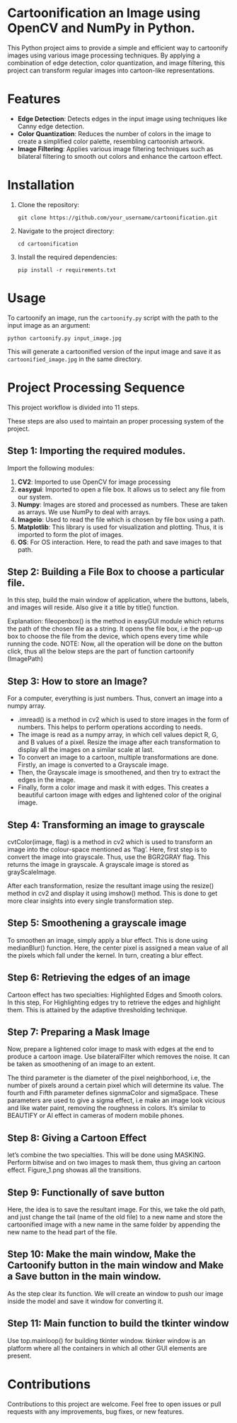 # Cartoonification an Image using OpenCV and NumPy in Python.

This Python project aims to provide a simple and efficient way to cartoonify images using various image processing techniques. By applying a combination of edge detection, color quantization, and image filtering, this project can transform regular images into cartoon-like representations.

# Features

- **Edge Detection**: Detects edges in the input image using techniques like Canny edge detection.
- **Color Quantization**: Reduces the number of colors in the image to create a simplified color palette, resembling cartoonish artwork.
- **Image Filtering**: Applies various image filtering techniques such as bilateral filtering to smooth out colors and enhance the cartoon effect.

# Installation

1. Clone the repository:

   ```
   git clone https://github.com/your_username/cartoonification.git
   ```

2. Navigate to the project directory:

   ```
   cd cartoonification
   ```

3. Install the required dependencies:

   ```
   pip install -r requirements.txt
   ```

# Usage

To cartoonify an image, run the `cartoonify.py` script with the path to the input image as an argument:

```
python cartoonify.py input_image.jpg
```

This will generate a cartoonified version of the input image and save it as `cartoonified_image.jpg` in the same directory.

# Project Processing Sequence
This project workflow is divided into 11 steps.

These steps are also used to maintain an proper processing system of the project.

## Step 1: Importing the required modules.
Import the following modules:

1. **CV2**: Imported to use OpenCV for image processing </br>
2. **easygui**: Imported to open a file box. It allows us to select any file from our system.</br>
3. **Numpy**: Images are stored and processed as numbers. These are taken as arrays. We use NumPy to deal with arrays.</br>
4. **Imageio**: Used to read the file which is chosen by file box using a path.</br>
5. **Matplotlib**: This library is used for visualization and plotting. Thus, it is imported to form the plot of images.</br>
6. **OS**: For OS interaction. Here, to read the path and save images to that path.</br>

## Step 2: Building a File Box to choose a particular file.
In this step, build the main window of application, where the buttons, labels, and images will reside. Also give it a title by title() function.

Explanation:
fileopenbox() is the method in easyGUI module which returns the path of the chosen file as a string. It opens the file box, i.e the pop-up box to choose the file from the device, which opens every time while running the code.
NOTE: Now, all the operation will be done on the button click, thus all the below steps are the part of function cartoonify (ImagePath)

## Step 3: How to store an Image?
For a computer, everything is just numbers. Thus, convert an image into a numpy array.</br>
<ul>
<li> .imread() is a method in cv2 which is used to store images in the form of numbers. This helps to perform operations according to needs. </li>
<li> The image is read as a numpy array, in which cell values depict R, G, and B values of a pixel. Resize the image after each transformation to display all the images on a similar scale at last.</li>
<li> To convert an image to a cartoon, multiple transformations are done. Firstly, an image is converted to a Grayscale image.</li>
<li> Then, the Grayscale image is smoothened, and then try to extract the edges in the image.</li>
<li> Finally, form a color image and mask it with edges. This creates a beautiful cartoon image with edges and lightened color of the original image.</li>
</ul>

## Step 4: Transforming an image to grayscale
cvtColor(image, flag) is a method in cv2 which is used to transform an image into the colour-space mentioned as ‘flag’. Here, first step is to convert the image into grayscale. Thus, use the BGR2GRAY flag. This returns the image in grayscale. A grayscale image is stored as grayScaleImage.</br>

After each transformation, resize the resultant image using the resize() method in cv2 and display it using imshow() method. This is done to get more clear insights into every single transformation step.

## Step 5: Smoothening a grayscale image
To smoothen an image, simply apply a blur effect. This is done using medianBlur() function. Here, the center pixel is assigned a mean value of all the pixels which fall under the kernel. In turn, creating a blur effect.

## Step 6: Retrieving the edges of an image
Cartoon effect has two specialties: Highlighted Edges and Smooth colors.</br>
In this step, For Highlighting edges try to retrieve the edges and highlight them. This is attained by the adaptive thresholding technique.</br>

## Step 7: Preparing a Mask Image
Now, prepare a lightened color image to mask with edges at the end to produce a cartoon image. Use bilateralFilter which removes the noise. It can be taken as smoothening of an image to an extent.</br>

The third parameter is the diameter of the pixel neighborhood, i.e, the number of pixels around a certain pixel which will determine its value. The fourth and Fifth parameter defines signmaColor and sigmaSpace. These parameters are used to give a sigma effect, i.e make an image look vicious and like water paint, removing the roughness in colors. It’s similar to BEAUTIFY or AI effect in cameras of modern mobile phones.

## Step 8: Giving a Cartoon Effect
let’s combine the two specialties. This will be done using MASKING. Perform bitwise and on two images to mask them, thus giving an cartoon effect. Figure_1.png showas all the transitions.

## Step 9: Functionally of save button
Here, the idea is to save the resultant image. For this, we take the old path, and just change the tail (name of the old file) to a new name and store the cartoonified image with a new name in the same folder by appending the new name to the head part of the file.

## Step 10: Make the main window, Make the Cartoonify button in the main window and Make a Save button in the main window.
As the step clear its function. We will create an window to push our image inside the model and save it window for converting it.

## Step 11: Main function to build the tkinter window
Use top.mainloop() for building tkinter window. tkinker window is an platform where all the containers in which all other GUI elements are present.


# Contributions
Contributions to this project are welcome. Feel free to open issues or pull requests with any improvements, bug fixes, or new features.
